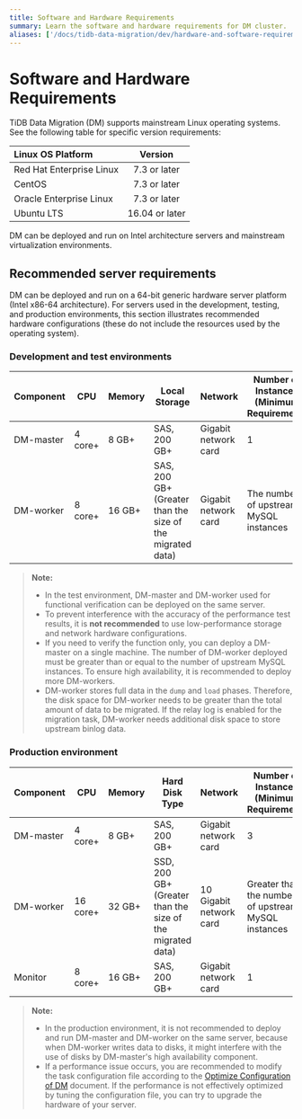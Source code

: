 ```yaml
---
title: Software and Hardware Requirements
summary: Learn the software and hardware requirements for DM cluster.
aliases: ['/docs/tidb-data-migration/dev/hardware-and-software-requirements/','/tidb-data-migration/dev/hardware-and-software-requirements/']
---
```


# Software and Hardware Requirements

TiDB Data Migration (DM) supports mainstream Linux operating systems. See the following table for specific version requirements:

| Linux OS Platform       | Version         |
| :----------------------- | :----------:   |
| Red Hat Enterprise Linux | 7.3 or later   |
| CentOS                   | 7.3 or later   |
| Oracle Enterprise Linux  | 7.3 or later   |
| Ubuntu LTS               | 16.04 or later |

DM can be deployed and run on Intel architecture servers and mainstream virtualization environments.

## Recommended server requirements

DM can be deployed and run on a 64-bit generic hardware server platform (Intel x86-64 architecture). For servers used in the development, testing, and production environments, this section illustrates recommended hardware configurations (these do not include the resources used by the operating system).

### Development and test environments

| Component | CPU | Memory | Local Storage | Network | Number of Instances (Minimum Requirement) |
| --- | --- | --- | --- | --- | --- |
| DM-master | 4 core+ | 8 GB+ | SAS, 200 GB+ | Gigabit network card | 1 |
| DM-worker | 8 core+ | 16 GB+ | SAS, 200 GB+ (Greater than the size of the migrated data) | Gigabit network card | The number of upstream MySQL instances |

> **Note:**
>
> - In the test environment, DM-master and DM-worker used for functional verification can be deployed on the same server.
> - To prevent interference with the accuracy of the performance test results, it is **not recommended** to use low-performance storage and network hardware configurations.
> - If you need to verify the function only, you can deploy a DM-master on a single machine. The number of DM-worker deployed must be greater than or equal to the number of upstream MySQL instances. To ensure high availability, it is recommended to deploy more DM-workers.
> - DM-worker stores full data in the `dump` and `load` phases. Therefore, the disk space for DM-worker needs to be greater than the total amount of data to be migrated. If the relay log is enabled for the migration task, DM-worker needs additional disk space to store upstream binlog data.

### Production environment

| Component | CPU | Memory | Hard Disk Type | Network | Number of Instances (Minimum Requirement) |
| --- | --- | --- | --- | --- | --- |
| DM-master | 4 core+ | 8 GB+ | SAS, 200 GB+ | Gigabit network card | 3 |
| DM-worker | 16 core+ | 32 GB+ | SSD, 200 GB+ (Greater than the size of the migrated data) | 10 Gigabit network card | Greater than the number of upstream MySQL instances |
| Monitor | 8 core+ | 16 GB+ | SAS, 200 GB+ | Gigabit network card | 1 |

> **Note:**
>
> - In the production environment, it is not recommended to deploy and run DM-master and DM-worker on the same server, because when DM-worker writes data to disks, it might interfere with the use of disks by DM-master's high availability component.
> - If a performance issue occurs, you are recommended to modify the task configuration file according to the [Optimize Configuration of DM](/dm/dm-tune-configuration.md) document. If the performance is not effectively optimized by tuning the configuration file, you can try to upgrade the hardware of your server.
